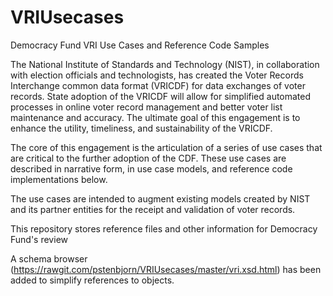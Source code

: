 # VRIUsecases
Democracy Fund VRI Use Cases and Reference Code Samples

The National Institute of Standards and Technology (NIST), in collaboration with election officials and technologists, has created the Voter Records Interchange common data format (VRICDF) for data exchanges of voter records. State adoption of the VRICDF will allow for simplified automated processes in online voter record management and better voter list maintenance and accuracy. The ultimate goal of this engagement is to enhance the utility, timeliness, and sustainability of the VRICDF. 

The core of this engagement is the articulation of a series of use cases that are critical to the further adoption of the CDF.  These use cases are described in narrative form, in use case models, and reference code implementations below.  

The use cases are intended to augment existing models created by NIST and its partner entities for the receipt and validation of voter records.  

This repository stores reference files and other information for Democracy Fund's review

A schema browser (https://rawgit.com/pstenbjorn/VRIUsecases/master/vri.xsd.html) has been added to simplify references to objects.
